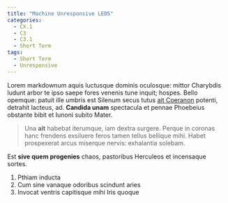 ```yaml
---
title: "Machine Unresponsive LED5"
categories:
  - CX.1
  - C3
  - C3.1
  - Short Term
tags:
  - Short Term
  - Unresponsive
---
```


Lorem markdownum aquis luctusque dominis oculosque: mittor Charybdis ludunt
arbor te ipso saepe fores venenis tune inquit; hospes. Bello opemque: patuit
ille umbris est Silenum secus tutus [ait Coeranon](http://albasupra.org/etalvum)
potenti, detrahit lacteus, ad.
**Candida unam** spectacula et pennae Phoebeius obstante bibit et Iunoni subito
Mater.

> Una **ait** habebat iterumque, iam dextra surgere. Perque in coronas hanc
> frendens exsiluere feros tamen tellus bellique mihi. Habet prospexerat arcus
> miserque nervis: exhalantia solebam.

Est **sive quem progenies** chaos, pastoribus Herculeos et incensaque sortes.
1. Pthiam inducta
2. Cum sine vanaque odoribus scindunt aries
3. Invocat ventris capitisque mihi Iris quoque
